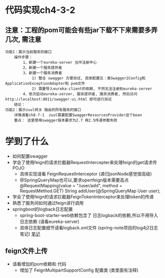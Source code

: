 # 代码实现ch4-3-2
## 注意：工程的pom可能会有些jar下载不下来需要多弄几次, 需注意
```
功能1：展示当前服务的接口
    操作步骤：
        1、新建一个eureka-server 当作注册中心
        2、新建一个服务提供者
        3、新建一个服务消费者
            1) 整合 swagger 方便测试, 具体配置见：类Swagger2Config和ApplicationExceptionAdapter和 pom文件
            2) 需要导入eureka-client的依赖, 不然无法注册到eureka-server
        4、依次启动eureka-server, 服务提供者, 服务消费者, 然后访问 http://localhost:8011/swagger-ui.html 即可进行测试
    结论：
功能2：展示zuul网关 路由的所有服务的接口
    详情请看ch8-7-1  zuul需要配置SwaggerResourcesProvider这个bean
    重点： 这里使用swagger版本要求为2.7 用2.5传递参数失败

```
# 学到了什么
- 如何配置swagger
- 学会了使用feign的请求拦截器RequestIntercepter来处理feign的get请求传POJO
    - 具体实现请看 FeignRequestInterceptor (递归jsonNode感觉很高级)
    - @SpringQueryMap也可以,要求openfeign版本需要高点
        @RequestMapping(value = "/user/add", method = RequestMethod.GET)
        String addUser(@SpringQueryMap User user);
- 学会了使用feign的请求拦截器FeignTokenInterceptor来处理token的传递
- 熟悉了服务间如何通过feign进行调用
- springboot的logback日志配置
    - spring-boot-starter-web依赖包含了 日志logback的依赖,所以不用导入日志依赖 (请看eureka-server)
    - 具体日志配置细节请看logback.xml文件 (spring-note项目的log4j2日志笔记) [笔记](https://github.com/keepclimbs/spring-note/tree/master/src/main/resources/log4j2.xml)

## feign文件上传
- 请看增加的pom依赖和 代码
    - 增加了 FeignMultipartSupportConfig 配置类 (类里面有注释)
